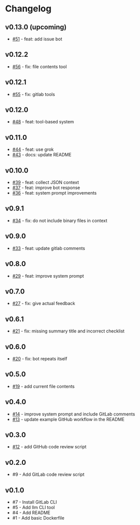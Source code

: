 # Changelog

## v0.13.0 (upcoming)

- [#51](https://github.com/mrs-electronics-inc/bots/pull/51) - feat: add issue bot

## v0.12.2

- [#56](https://github.com/mrs-electronics-inc/bots/pull/56) - fix: file contents tool

## v0.12.1

- [#55](https://github.com/mrs-electronics-inc/bots/pull/55) - fix: gitlab tools

## v0.12.0

- [#48](https://github.com/mrs-electronics-inc/bots/pull/48) - feat: tool-based system

## v0.11.0

- [#44](https://github.com/mrs-electronics-inc/bots/pull/44) - feat: use grok
- [#43](https://github.com/mrs-electronics-inc/bots/pull/43) - docs: update README

## v0.10.0

- [#39](https://github.com/mrs-electronics-inc/bots/pull/39) - feat: collect JSON context
- [#37](https://github.com/mrs-electronics-inc/bots/pull/37) - feat: improve bot response
- [#36](https://github.com/mrs-electronics-inc/bots/pull/36) - feat: system prompt improvements

## v0.9.1

- [#34](https://github.com/mrs-electronics-inc/bots/pull/34) - fix: do not include binary files in context

## v0.9.0

- [#33](https://github.com/mrs-electronics-inc/bots/pull/33) - feat: update gitlab comments

## v0.8.0

- [#29](https://github.com/mrs-electronics-inc/bots/pull/29) - feat: improve system prompt

## v0.7.0

- [#27](https://github.com/mrs-electronics-inc/bots/pull/27) - fix: give actual feedback

## v0.6.1

- [#21](https://github.com/mrs-electronics-inc/bots/pull/21) - fix: missing summary title and incorrect checklist

## v0.6.0

- [#20](https://github.com/mrs-electronics-inc/bots/pull/20) - fix: bot repeats itself

## v0.5.0

- [#19](https://github.com/mrs-electronics-inc/bots/pull/19) - add current file contents

## v0.4.0

- [#14](https://github.com/mrs-electronics-inc/bots/pull/14) - improve system prompt and include GitLab comments
- [#13](https://github.com/mrs-electronics-inc/bots/pull/13) - update example GitHub workflow in the README

## v0.3.0

- [#12](https://github.com/mrs-electronics-inc/bots/pull/12) - add GitHub code review script

## v0.2.0

- #9 - Add GitLab code review script

## v0.1.0

- #7 - Install GitLab CLI
- #5 - Add llm CLI tool
- #4 - Add README
- #1 - Add basic Dockerfile
